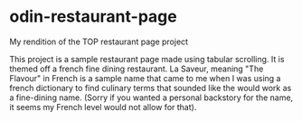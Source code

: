 # odin-restaurant-page
My rendition of the TOP restaurant page project

This project is a sample restaurant page made using tabular scrolling. It is themed off a french fine dining restaurant. La Saveur, meaning "The Flavour" in French is a sample name that came to me when I was using a french dictionary to find culinary terms that sounded like the would work as a fine-dining name. (Sorry if you wanted a personal backstory for the name, it seems my French level would not allow for that). 